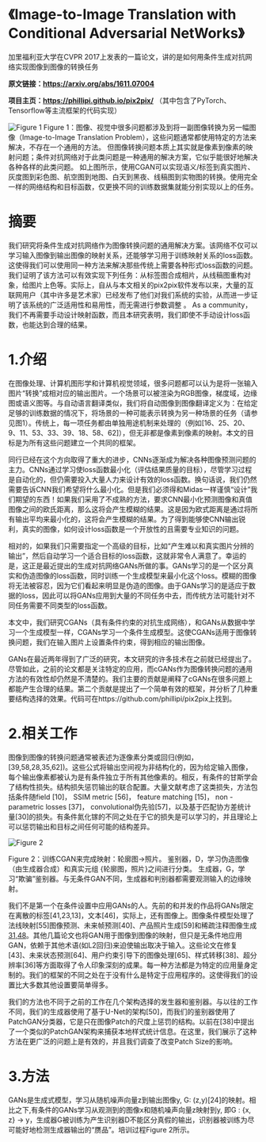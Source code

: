 # 《Image-to-Image Translation with Conditional Adversarial NetWorks》
加里福利亚大学在CVPR 2017上发表的一篇论文，讲的是如何用条件生成对抗网络实现图像到图像的转换任务

**原文链接：https://arxiv.org/abs/1611.07004**  

**项目主页：https://phillipi.github.io/pix2pix/** （其中包含了PyTorch、Tensorflow等主流框架的代码实现）

![Figure 1](https://img-blog.csdnimg.cn/20210310110036603.png?x-oss-process=image/watermark,type_ZmFuZ3poZW5naGVpdGk,shadow_10,text_aHR0cHM6Ly9ibG9nLmNzZG4ubmV0L3FxXzQzOTA4MTgy,size_16,color_FFFFFF,t_70)
Figure 1：图像、视觉中很多问题都涉及到将一副图像转换为另一幅图像（Image-to-Image Translation Problem），这些问题通常都使用特定的方法来解决，不存在一个通用的方法。
但图像转换问题本质上其实就是像素到像素的映射问题；条件对抗网络对于此类问题是一种通用的解决方案，它似乎能很好地解决各种各样的此类问题。
如上图所示，使用CGAN可以实现语义/标签到真实图片、灰度图到彩色图、航空图到地图、白天到黑夜、线稿图到实物图的转换。使用完全一样的网络结构和目标函数，仅更换不同的训练数据集就能分别实现以上的任务。

# 摘要
我们研究将条件生成对抗网络作为图像转换问题的通用解决方案。该网络不仅可以学习输入图像到输出图像的映射关系，还能够学习用于训练映射关系的loss函数。这使得我们可以使用同一种方法来解决那些传统上需要各种形式loss函数的问题。我们证明了该方法可以有效实现下列任务：从标签图合成相片，从线稿图重构对象，给图片上色等。实际上，自从与本文相关的pix2pix软件发布以来，大量的互联网用户（其中许多是艺术家）已经发布了他们对我们系统的实验，从而进一步证明了该系统的广泛适用性和易用性，而无需进行参数调整 。 As a community，我们不再需要手动设计映射函数，而且本研究表明，我们即使不手动设计loss函数，也能达到合理的结果。

# 1.介绍
在图像处理、计算机图形学和计算机视觉领域，很多问题都可以认为是将一张输入图片“转换”成相对应的输出图片。一个场景可以被渲染为RGB图像，梯度域，边缘图或语义图等。与自动语言翻译类似，我们将自动图像到图像翻译定义为：在给定足够的训练数据的情况下，将场景的一种可能表示转换为另一种场景的任务（请参见图1）。传统上，每一项任务都由单独用途机制来处理的（例如[16、25、20、9、11、53、33、39、18、58、62]），但无非都是像素到像素的映射。本文的目标是为所有这些问题建立一个共同的框架。

同行已经在这个方向取得了重大的进步，CNNs逐渐成为解决各种图像预测问题的主力。CNNs通过学习使loss函数最小化（评估结果质量的目标），尽管学习过程是自动化的，但仍需要投入大量人力来设计有效的loss函数。换句话说，我们仍然需要告诉CNN我们希望将什么最小化。但是我们必须得和Midas一样谨慎“设计”我们期望的东西！如果我们采用了不成熟的方法，要求CNN最小化预测图像和真值图像之间的欧氏距离，那么这将会产生模糊的结果。这是因为欧式距离是通过将所有输出平均来最小化的，这将会产生模糊的结果。为了得到能够使CNN输出锐利，真实的图像，如何设计loss函数是一个开放性的且需要专业知识的问题。

相对的，如果我们只需要指定一个高级的目标，比如“产生难以和真实图片分辨的输出”，然后自动学习一个适合目标的loss函数，这就非常令人满意了。幸运的是，这正是最近提出的生成对抗网络GANs所做的事。GANs学习的是一个区分真实和伪造图像的loss函数，同时训练一个生成模型来最小化这个loss。模糊的图像将无法被容忍，因为它们看起来明显是伪造的图像。由于GANs学习的是适应于数据的loss，因此可以将GANs应用到大量的不同任务中去，而传统方法可能针对不同任务需要不同类型的loss函数。

本文中，我们研究CGANs（具有条件约束的对抗生成网络），和GANs从数据中学习一个生成模型一样，CGANs学习一个条件生成模型。这使CGANs适用于图像转换问题，我们在输入图片上设置条件约束，得到相应的输出图像。

GANs在最近两年得到了广泛的研究，本文研究的许多技术在之前就已经提出了。尽管如此，之前的论文都是关注特定的应用，而cGANs作为图像转换问题的通用方法的有效性却仍然是不清楚的。我们主要的贡献是阐释了cGANs在很多问题上都能产生合理的结果。第二个贡献是提出了一个简单有效的框架，并分析了几种重要结构选择的效果。代码可在https://github.com/phillipi/pix2pix上找到。

# 2.相关工作

图像到图像的转换问题通常被表述为逐像素分类或回归(例如，[39,58,28,35,62])。这些公式将输出空间视为非结构化的，因为给定输入图像，每个输出像素都被认为是有条件独立于所有其他像素的。相反，有条件的甘斯学会了结构性损失。结构损失惩罚输出的联合配置。大量文献考虑了这类损失，方法包括条件随field [10]， SSIM metric [56]， feature matching [15]， non - parametric losses [37]， convolutional伪先验[57]，以及基于匹配协方差统计量[30]的损失。有条件氮化镓的不同之处在于它的损失是可以学习的，并且理论上可以惩罚输出和目标之间任何可能的结构差异。

![Figure 2](https://img-blog.csdnimg.cn/20210310114515741.png)  

Figure 2：训练CGAN来完成映射：轮廓图→照片。 鉴别器，D，学习伪造图像（由生成器合成）和真实元组 {轮廓图，照片}之间进行分类。 生成器，G，学习“欺骗”鉴别器。与无条件GAN不同，生成器和判别器都需要观测输入的边缘映射。

我们不是第一个在条件设置中应用GANs的人。先前的和并发的作品将GANs限定在离散的标签[41,23,13]，文本[46]，实际上，还有图像上。图像条件模型处理了法线映射[55]图像预测、未来帧预测[40]、产品照片生成[59]和稀疏注释图像生成[31,48](针对同一问题的自回归方法c.f.[47])。其他几篇论文也将GAN用于图像到图像的映射，但只是无条件地应用GAN，依赖于其他术语(如L2回归)来迫使输出取决于输入。这些论文在修复[43]、未来状态预测[64]、用户约束引导下的图像处理[65]、样式转移[38]、超分辨率[36]等方面取得了令人印象深刻的成果。每一种方法都是为特定的应用量身定制的。我们的框架的不同之处在于没有什么是特定于应用程序的。这使得我们的设置比大多数其他设置要简单得多。

我们的方法也不同于之前的工作在几个架构选择的发生器和鉴别器。与以往的工作不同，我们的生成器使用了基于U-Net的架构[50]，而我们的鉴别器使用了PatchGAN分类器，它是只在图像Patch的尺度上惩罚的结构。以前在[38]中提出了一个类似的PatchGAN架构来捕获本地样式统计信息。在这里，我们展示了这种方法在更广泛的问题上是有效的，并且我们调查了改变Patch Size的影响。

# 3.方法
GANs是生成式模型，学习从随机噪声向量z到输出图像y, G: (z,y)[24]的映射。相比之下,有条件的GANs学习从观测到的图像x和随机噪声向量z映射到y, 即G : {x, z} → y，生成器G被训练为产生识别器D不能区分真假的输出，识别器被训练为尽可能好地检测生成器输出的“赝品”。培训过程Figure 2所示。  
